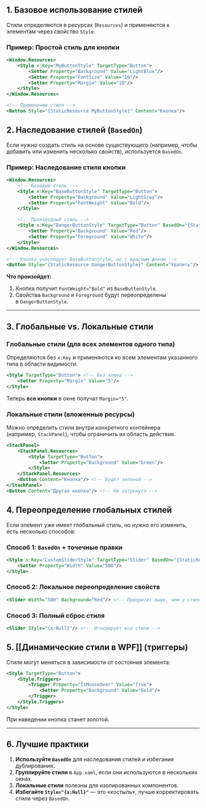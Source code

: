 ## **1. Базовое использование стилей**

Стили определяются в ресурсах (`Resources`) и применяются к элементам через свойство `Style`.

### **Пример: Простой стиль для кнопки**
```xml
<Window.Resources>
    <Style x:Key="MyButtonStyle" TargetType="Button">
        <Setter Property="Background" Value="LightBlue"/>
        <Setter Property="FontSize" Value="16"/>
        <Setter Property="Margin" Value="10"/>
    </Style>
</Window.Resources>

<!-- Применение стиля -->
<Button Style="{StaticResource MyButtonStyle}" Content="Кнопка"/>
```
## **2. Наследование стилей (`BasedOn`)**

Если нужно создать стиль на основе существующего (например, чтобы добавить или изменить несколько свойств), используется `BasedOn`.

### **Пример: Наследование стиля кнопки**
```xml
<Window.Resources>
    <!-- Базовый стиль -->
    <Style x:Key="BaseButtonStyle" TargetType="Button">
        <Setter Property="Background" Value="LightGray"/>
        <Setter Property="FontWeight" Value="Bold"/>
    </Style>

    <!-- Производный стиль -->
    <Style x:Key="DangerButtonStyle" TargetType="Button" BasedOn="{StaticResource BaseButtonStyle}">
        <Setter Property="Background" Value="Red"/>
        <Setter Property="Foreground" Value="White"/>
    </Style>
</Window.Resources>

<!-- Кнопка унаследует BaseButtonStyle, но с красным фоном -->
<Button Style="{StaticResource DangerButtonStyle}" Content="Удалить"/>
```
**Что произойдет:**

1. Кнопка получит `FontWeight="Bold"` из `BaseButtonStyle`.
2. Свойства `Background` и `Foreground` будут переопределены в `DangerButtonStyle`.

---

## **3. Глобальные vs. Локальные стили**

### **Глобальные стили (для всех элементов одного типа)**

Определяются без `x:Key` и применяются ко всем элементам указанного типа в области видимости.
```xml
<Style TargetType="Button"> <!-- Без ключа -->
    <Setter Property="Margin" Value="5"/>
</Style>
```
Теперь **все кнопки** в окне получат `Margin="5"`.

### **Локальные стили (вложенные ресурсы)**

Можно определить стили внутри конкретного контейнера (например, `StackPanel`), чтобы ограничить их область действия.
```xml
<StackPanel>
    <StackPanel.Resources>
        <Style TargetType="Button">
            <Setter Property="Background" Value="Green"/>
        </Style>
    </StackPanel.Resources>
    <Button Content="Кнопка"/> <!-- Будет зеленой -->
</StackPanel>
<Button Content="Другая кнопка"/> <!-- Не затронута -->
```
## **4. Переопределение глобальных стилей**

Если элемент уже имеет глобальный стиль, но нужно его изменить, есть несколько способов:

### **Способ 1: `BasedOn` + точечные правки**
```xml
<Style x:Key="CustomSliderStyle" TargetType="Slider" BasedOn="{StaticResource {x:Type Slider}}">
    <Setter Property="Width" Value="500"/>
</Style>
```
### **Способ 2: Локальное переопределение свойств**
```xml
<Slider Width="500" Background="Red"/> <!-- Приоритет выше, чем у стилей -->
```
### **Способ 3: Полный сброс стиля**
```xml
<Slider Style="{x:Null}"/> <!-- Игнорирует все стили -->
```
## **5. [[Динамические стили в WPF]] (триггеры)**

Стили могут меняться в зависимости от состояния элемента:
```xml
<Style TargetType="Button">
    <Style.Triggers>
        <Trigger Property="IsMouseOver" Value="True">
            <Setter Property="Background" Value="Gold"/>
        </Trigger>
    </Style.Triggers>
</Style>
```
При наведении кнопка станет золотой.

---

## **6. Лучшие практики**

1. **Используйте `BasedOn`** для наследования стилей и избегания дублирования.
2. **Группируйте стили** в `App.xaml`, если они используются в нескольких окнах.
3. **Локальные стили** полезны для изолированных компонентов.
4. **Избегайте `Style="{x:Null}"`** — это «костыль», лучше корректировать стили через `BasedOn`.
